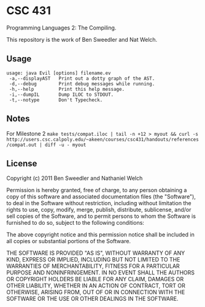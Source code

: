 # CSC 431

Programming Languages 2: The Compiling.

This repository is the work of Ben Sweedler and Nat Welch.

## Usage

    usage: java Evil [options] filename.ev
     -a,--displayAST   Print out a dotty graph of the AST.
     -d,--debug        Print debug messages while running.
     -h,--help         Print this help message.
     -i,--dumpIL       Dump ILOC to STDOUT.
     -t,--notype       Don't Typecheck.

## Notes

For Milestone 2 ` make tests/compat.iloc | tail -n +12 > myout && curl -s http://users.csc.calpoly.edu/~akeen/courses/csc431/handouts/references/compat.out | diff -u - myout
`

## License

Copyright (c) 2011 Ben Sweedler and Nathaniel Welch

Permission is hereby granted, free of charge, to any person obtaining a copy
of this software and associated documentation files (the "Software"), to deal
in the Software without restriction, including without limitation the rights
to use, copy, modify, merge, publish, distribute, sublicense, and/or sell
copies of the Software, and to permit persons to whom the Software is
furnished to do so, subject to the following conditions:

The above copyright notice and this permission notice shall be included in
all copies or substantial portions of the Software.

THE SOFTWARE IS PROVIDED "AS IS", WITHOUT WARRANTY OF ANY KIND, EXPRESS OR
IMPLIED, INCLUDING BUT NOT LIMITED TO THE WARRANTIES OF MERCHANTABILITY,
FITNESS FOR A PARTICULAR PURPOSE AND NONINFRINGEMENT. IN NO EVENT SHALL THE
AUTHORS OR COPYRIGHT HOLDERS BE LIABLE FOR ANY CLAIM, DAMAGES OR OTHER
LIABILITY, WHETHER IN AN ACTION OF CONTRACT, TORT OR OTHERWISE, ARISING FROM,
OUT OF OR IN CONNECTION WITH THE SOFTWARE OR THE USE OR OTHER DEALINGS IN
THE SOFTWARE.
